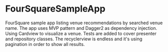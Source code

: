 # FourSquareSampleApp

FourSquare sample app listing venue recommendations by searched venue name. The app uses MVP pattern and Dagger2 as dependency injection.
Using Cardview to visualize a venue. Tests are added to cover presenter and repository classes. The recyclerview is endless and it's using pagination in order to show all results.
